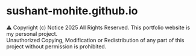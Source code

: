 # sushant-mohite.github.io
⚠️ Copyright (c) Notice 2025
All Rights Reserved.
This portfolio website is my personal project.  
Unauthorized Copying, Modification or Redistribution of any part of this project without permission is prohibited.  
